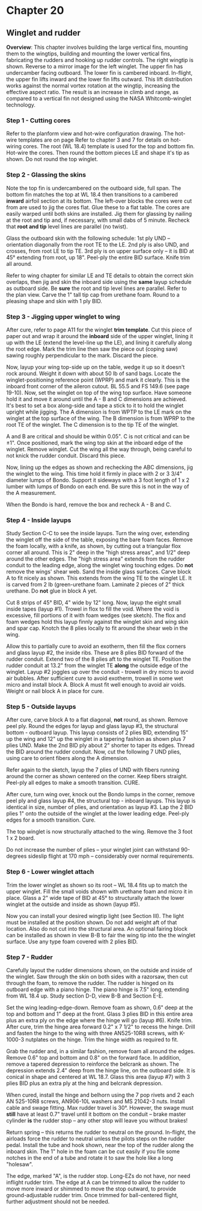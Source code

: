 # Chapter 20 

## Winglet and rudder 

**Overview**: This chapter involves building the large vertical fins, mounting them to the wingtips, building and mounting the lower vertical fins, fabricating the rudders and hooking up rudder controls.
The right wingtip is shown.
Reverse to a mirror image for the left winglet.
The upper fin has undercamber facing outboard.
The lower fin is cambered inboard.
In-flight, the upper fin lifts inward and the lower fin lifts outward.
This lift distribution works against the normal vortex rotation at the wingtip, increasing the effective aspect ratio.
The result is an increase in climb and range, as compared to a vertical fin not designed using the NASA Whitcomb-winglet technology. 

### Step 1 - Cutting cores

Refer to the planform view and hot-wire configuration drawing.
The hot-wire templates are on page 
Refer to chapter 3 and 7 for details on hot-wiring cores.
The root (WL 18.4) template is used for the top and bottom fin.
Hot-wire the cores.
Then round the bottom pieces LE and shape it's tip as shown. 
Do not round the top winglet. 

### Step 2 - Glassing the skins

Note the top fin is undercambered on the outboard side, full span.
The bottom fin matches the top at WL 18.4 then transitions to a cambered­ **inward** airfoil section at its bottom. 
The left-over blocks the cores were cut from are used to jig the cores flat.
Glue these to a flat table.
The cores are easily warped until both skins are installed.
Jig them for glassing by nailing at the root and tip and, if necessary, with small dabs of 5 minute.
Recheck that **root and tip** level lines are parallel (no twist).

Glass the outboard skin with the following schedule:
1st ply UND – orientation diagonally from the root TE to the LE. 
2nd ply is also UND, and crosses, from root LE to tip TE.
3rd ply is on upper surface only – it is BID at 45° extending from root, up 18".
Peel-ply the entire BID surface.
Knife trim all around. 

Refer to wing chapter for similar LE and TE details to obtain the correct skin overlaps, then jig and skin the inboard side using the **same** layup schedule as outboard side.
Be **sure** the root and tip level lines are parallel.
Refer to the plan view.
Carve the 1" tall tip cap from urethane foam.
Round to a pleasing shape and skin with 1 ply BID. 

### Step 3 - Jigging upper winglet to wing

After cure, refer to page A11 for the winglet **trim template**. Cut this piece of paper out and wrap it around the **inboard** side of the upper winglet, lining it up with the LE (extend the level-line up the LE), and lining it carefully along the root edge.
Mark the trim line then saw the piece out (coping saw) sawing roughly perpendicular to the mark.
Discard the piece.

Now, layup your wing top-side up on the table, wedge it up so it doesn't rock around.
Weight it down with about 50 lb of sand bags.
Locate the winglet-positioning reference point (WPRP) and mark it clearly.
This is the inboard front corner of the aileron cutout.
BL 55.5 and FS 149.6 (see page 19-10).
Now, set the winglet on top of the wing top surface.
Have someone hold it and move it around until the A - B and C dimensions are achieved.
It's best to set a box along-side and tape a stick to it to hold the winglet upright while jigging.
The A dimension is from WPTP to the LE mark on the winglet at the top surface of the wing.
The B dimension is from WPRP to the root TE of the winglet. 
The C dimension is to the tip TE of the winglet.

A and B are critical and should be within 0.05". 
C is not critical and can be ±1".
Once positioned, mark the wing top skin at the inboard edge of the winglet.
Remove winglet.
Cut the wing all the way through, being careful to not knick the rudder conduit.
Discard this piece. 

Now, lining up the edges as shown and rechecking the ABC dimensions, jig the winglet to the wing.
This time hold it firmly in place with 2 or 3 3/4" diameter lumps of Bondo.
Support it sideways with a 3 foot length of 1 x 2 lumber with lumps of Bondo on each end.
Be sure this is not in the way of the A measurement. 

When the Bondo is hard, remove the box and recheck A - B and C.

### Step 4 - Inside layups

Study Section C-C to see the inside layups.
Turn the wing over, extending the winglet off the side of the table, exposing the bare foam faces.
Remove the foam locally, with a knife, as shown, by cutting out a triangular flox corner all around.
This is 2" deep in the "high stress areas", and 1/2" deep around the other edges.
The "high stress area" extends from the rudder conduit to the leading edge, along the winglet wing touching edges.
Do **not** remove the wings' shear web.
Sand the inside glass surfaces.
Carve block A to fit nicely as shown.
This extends from the wing TE to the winglet LE.
It is carved from 2 lb (green-urethane foam.
Laminate 2 pieces of 2" thick urethane.
Do **not** glue in block A yet. 

Cut 8 strips of 45° BID, 4" wide by 12" long.
Now, layup the eight small inside tapes (layup #1).
Trowel in flox to fill the void.
Where the void is excessive, fill portions of it with foam wedges (see sketch).
The flox and foam wedges hold this layup finnly against the winglet skin and wing skin and spar cap.
Knotch the 8 plies locally to fit around the shear web in the wing. 

Allow this to partially cure to avoid an exotherm, then fill the flox corners and glass layup #2, the inside ribs.
These are 8 plies BID forward of the rudder conduit.
Extend two of the 8 plies aft to the winglet TE.
Position the rudder conduit at 13.2" from the winglet TE **along** the outside edge of the winglet.
Layup #2 joggles up over the conduit - trowell in dry micro to avoid air bubbles.
After sufficient cure to avoid exotherm, trowell in some wet micro and install block A.
Block A must fit well enough to avoid air voids.
Weight or nail block A in place for cure. 

### Step 5 - Outside layups

After cure, carve block A to a flat diagonal, **not** round, as shown.
Remove peel ply.
Round the edges for layup and glass layup #3, the structural bottom - outboard layup.
This layup consists of 2 plies BID, extending 15" up the wing and 12" up the winglet in a tapering fashion as shown plus 7 plies UND.
Make the 2nd BID ply about 2" shorter to taper its edges.
Thread the BID around the rudder conduit.
Now, cut the following 7 UND plies, using care to orient fibers along the A dimension. 

Refer again to the sketch, layup the 7 plies of UND with fibers running around the corner as shown centered on the corner.
Keep fibers straight.
Peel-ply all edges to make a smooth transition.
CURE. 

After cure, turn wing over, knock out the Bondo lumps in the corner, remove peel ply and glass layup #4, the structural top - inboard layups. 
This layup is identical in size, number of plies, and orientation as layup #3.
Lap the 2 BID plies 1" onto the outside of the winglet at the lower leading edge.
Peel-ply edges for a smooth transition.
Cure. 

The top winglet is now structurally attached to the wing. 
Remove the 3 foot 1 x 2 board. 

Do not increase the number of plies – your winglet joint can withstand 90-degrees sideslip flight at 170 mph – considerably over normal requirements.

### Step 6 - Lower winglet attach

Trim the lower winglet as shown so its root – WL 18.4 fits up to match the upper winglet.
Fill the small voids shown with urethane foam and micro it in place.
Glass a 2" wide tape of BID at 45° to structurally attach the lower winglet at the outside and inside as shown (layup #5). 

Now you can install your desired wingtip light (see Section III). 
The light must be installed at the position shown.
Do not add weight aft of that location.
Also do not cut into the structural area. 
An optional fairing block can be installed as shown in view B-B to fair the wing tip into the the winglet surface.
Use any type foam covered with 2 plies BID. 

### Step 7 - Rudder

Carefully layout the rudder dimensions shown, on the outside and inside of the winglet.
Saw through the skin on both sides with a razorsaw, then cut through the foam, to remove the rudder.
The rudder is hinged on its outboard edge with a piano hinge.
The piano hinge is 7.5" long, extending from WL 18.4 up.
Study section D-D, view B-B and Section E-E. 

Set the wing leading-edge-down.
Remove foam as shown, 0.6" deep at the top and bottom and 1" deep at the front.
Glass 3 plies BID in this entire area plus an extra ply on the edge where the hinge will go (layup #6).
Knife trim.
After cure, trim the hinge area forward 0.2" x 7 1/2" to recess the hinge.
Drill and fasten the hinge to the wing with three AN525-10R8 screws, with K-1000-3 nutplates on the hinge.
Trim the hinge width as required to fit.

Grab the rudder and, in a similar fashion, remove foam all around the edges.
Remove 0.6" top and bottom and 0.8" on the forward face.
In addition, remove a tapered depression to reinforce the belcrank as shown.
The depression extends 2.4" deep from the hinge line, on the outboard side. 
It is conical in shape and centered at WL 18.7. 
Glass this area (layup #7) with 3 plies BID plus an extra ply at the hing and belcrank depression. 

When cured, install the hinge and belhorn using the 7 pop rivets and 2 each AN 525-10R8 screws, AN906-10L washers and MS 21042-3 nuts.
Install cable and swage fitting.
Max rudder travel is 30°.
However, the swage must **still** have at least 0.7" travel until it bottom on the conduit – brake master cylinder **is** the rudder stop – any other stop will leave you without brakes!

Return spring – this returns the rudder to neutral on the ground.
In-flight, the airloads force the rudder to neutral unless the pilots steps on the rudder pedal.
Install the tube and hook shown, near the top of the rudder along the inboard skin.
The 1" hole in the foam can be cut easily if you file some notches in the end of a tube and rotate it to saw the hole like a long "holesaw".

The edge, marked "A", is the rudder stop.
Long-EZs do not have, nor need inflight rudder trim.
The edge at A can be trimmed to allow the rudder to move more inward or shimmed to move the stop outward, to provide ground-adjustable rudder trim.
Once trimmed for ball-centered flight, further adjustment should not be needed. 
